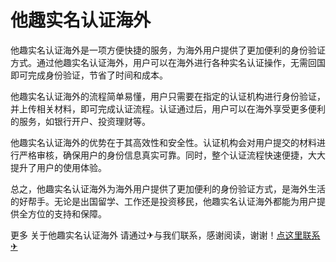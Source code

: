 # 他趣实名认证海外

他趣实名认证海外是一项方便快捷的服务，为海外用户提供了更加便利的身份验证方式。通过他趣实名认证海外，用户可以在海外进行各种实名认证操作，无需回国即可完成身份验证，节省了时间和成本。

他趣实名认证海外的流程简单易懂，用户只需要在指定的认证机构进行身份验证，并上传相关材料，即可完成认证流程。认证通过后，用户可以在海外享受更多便利的服务，如银行开户、投资理财等。

他趣实名认证海外的优势在于其高效性和安全性。认证机构会对用户提交的材料进行严格审核，确保用户的身份信息真实可靠。同时，整个认证流程快速便捷，大大提升了用户的使用体验。

总之，他趣实名认证海外为海外用户提供了更加便利的身份验证方式，是海外生活的好帮手。无论是出国留学、工作还是投资移民，他趣实名认证海外都能为用户提供全方位的支持和保障。

更多 关于他趣实名认证海外 请通过✈与我们联系，感谢阅读，谢谢！[点这里联系✈](https://b.k02.cc)